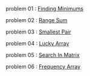 problem 01 : [ Finding Minimums ](https://codeforces.com/group/MWSDmqGsZm/contest/326907/problem/C)

problem 02 : [ Range Sum ](https://codeforces.com/group/MWSDmqGsZm/contest/326907/problem/D)

problem 03 : [ Smallest Pair ](https://codeforces.com/group/MWSDmqGsZm/contest/219774/problem/I)

problem 04 : [ Lucky Array ](https://codeforces.com/group/MWSDmqGsZm/contest/219774/problem/J)

problem 05 : [ Search In Matrix ](https://codeforces.com/group/MWSDmqGsZm/contest/219774/problem/S)

problem 06 : [ Frequency Array ](https://codeforces.com/group/MWSDmqGsZm/contest/219774/problem/V)

